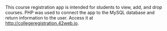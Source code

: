 This course registration app is intended for students to view, add, and drop courses. PHP was used to connect the app to the MySQL database and return information to the user. Access it at http://collegeregistration.42web.io.
